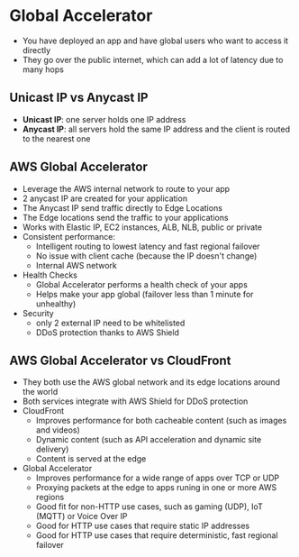 # Global Accelerator

* You have deployed an app and have global users who want to access it directly
* They go over the public internet, which can add a lot of latency due to many hops

## Unicast IP vs Anycast IP

* **Unicast IP**: one server holds one IP address
* **Anycast IP**: all servers hold the same IP address and the client is routed to the nearest one

## AWS Global Accelerator

* Leverage the AWS internal network to route to your app
* 2 anycast IP are created for your application
* The Anycast IP send traffic directly to Edge Locations
* The Edge locations send the traffic to your applications
* Works with Elastic IP, EC2 instances, ALB, NLB, public or private
* Consistent performance:
  * Intelligent routing to lowest latency and fast regional failover
  * No issue with client cache (because the IP doesn't change)
  * Internal AWS network
* Health Checks
  * Global Accelerator performs a health check of your apps
  * Helps make your app global (failover less than 1 minute for unhealthy)
* Security
  * only 2 external IP need to be whitelisted
  * DDoS protection thanks to AWS Shield

## AWS Global Accelerator vs CloudFront

* They both use the AWS global network and its edge locations around the world
* Both services integrate with AWS Shield for DDoS protection
* CloudFront
  * Improves performance for both cacheable content (such as images and videos)
  * Dynamic content (such as API acceleration and dynamic site delivery)
  * Content is served at the edge
* Global Accelerator
  * Improves performance for a wide range of apps over TCP or UDP
  * Proxying packets at the edge to apps runing in one or more AWS regions
  * Good fit for non-HTTP use cases, such as gaming (UDP), IoT (MQTT) or Voice Over IP
  * Good for HTTP use cases that require static IP addresses
  * Good for HTTP use cases that require deterministic, fast regional failover
  